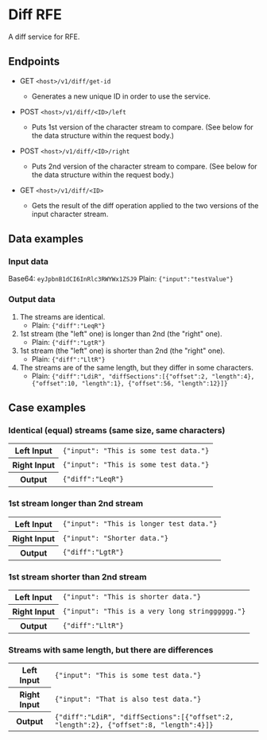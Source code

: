 # Diff RFE

A diff service for RFE.


## Endpoints

- GET `<host>/v1/diff/get-id`
  - Generates a new unique ID in order to use the service.

- POST `<host>/v1/diff/<ID>/left`
  - Puts 1st version of the character stream to compare. (See below for the data structure within the request body.)

- POST `<host>/v1/diff/<ID>/right`
  - Puts 2nd version of the character stream to compare. (See below for the data structure within the request body.)

- GET `<host>/v1/diff/<ID>`
  - Gets the result of the diff operation applied to the two versions of the input character stream.


## Data examples

### Input data

Base64: `eyJpbnB1dCI6InRlc3RWYWx1ZSJ9`
Plain:  `{"input":"testValue"}`

### Output data

1. The streams are identical.
   - Plain: `{"diff":"LeqR"}`
2. 1st stream (the "left" one) is longer than 2nd (the "right" one).
   - Plain: `{"diff":"LgtR"}`
3. 1st stream (the "left" one) is shorter than 2nd (the "right" one).
   - Plain: `{"diff":"LltR"}`
4. The streams are of the same length, but they differ in some characters.
   - Plain: `{"diff":"LdiR", "diffSections":[{"offset":2, "length":4}, {"offset":10, "length":1}, {"offset":56, "length":12}]}`


## Case examples

### Identical (equal) streams (same size, same characters)

<table>
    <tr>
        <th>Left Input</th><td><code>{"input": "This is some test data."}</code></td>
    </tr>
    <tr>
        <th>Right Input</th><td><code>{"input": "This is some test data."}</code></td>
    </tr>
    <tr>
        <th>Output</th><td><code>{"diff":"LeqR"}</code></td>
    </tr>
</table>



### 1st stream longer than 2nd stream

<table>
    <tr>
        <th>Left Input</th><td><code>{"input": "This is longer test data."}</code></td>
    </tr>
    <tr>
        <th>Right Input</th><td><code>{"input": "Shorter data."}</code></td>
    </tr>
    <tr>
        <th>Output</th><td><code>{"diff":"LgtR"}</code></td>
    </tr>
</table>



### 1st stream shorter than 2nd stream

<table>
    <tr>
        <th>Left Input</th><td><code>{"input": "This is shorter data."}</code></td>
    </tr>
    <tr>
        <th>Right Input</th><td><code>{"input": "This is a very long stringggggg."}</code></td>
    </tr>
    <tr>
        <th>Output</th><td><code>{"diff":"LltR"}</code></td>
    </tr>
</table>



### Streams with same length, but there are differences

<table>
    <tr>
        <th>Left Input</th><td><code>{"input": "This is some test data."}</code></td>
    </tr>
    <tr>
        <th>Right Input</th><td><code>{"input": "That is also test data."}</code></td>
    </tr>
    <tr>
        <th>Output</th><td><code>{"diff":"LdiR", "diffSections":[{"offset":2, "length":2}, {"offset":8, "length":4}]}</code></td>
    </tr>
</table>
